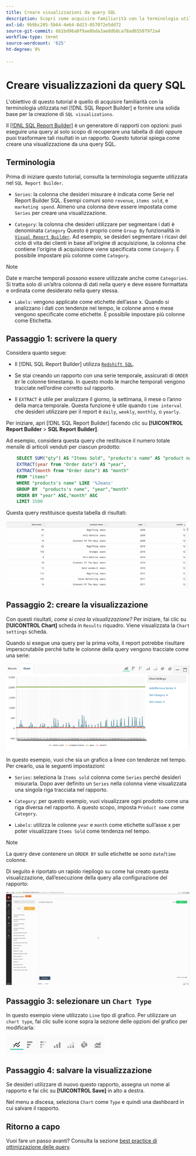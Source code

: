 ```yaml
---
title: Creare visualizzazioni da query SQL
description: Scopri come acquisire familiarità con la terminologia utilizzata nel Report Builder SQL e come fornire una solida base per la creazione di visualizzazioni SQL.
exl-id: 9b9bc205-5b64-4e64-8d23-057072e5dd72
source-git-commit: 6b1bd96a0f9ae8bda3ae8db8ca78ad655079f2a4
workflow-type: tm+mt
source-wordcount: '625'
ht-degree: 0%

---
```


# Creare visualizzazioni da query SQL

L&#39;obiettivo di questo tutorial è quello di acquisire familiarità con la terminologia utilizzata nel [!DNL SQL Report Builder] e fornire una solida base per la creazione di `SQL visualizations`.

Il [[!DNL SQL Report Builder]](../data-analyst/dev-reports/sql-rpt-bldr.md) è un generatore di rapporti con opzioni: puoi eseguire una query al solo scopo di recuperare una tabella di dati oppure puoi trasformare tali risultati in un rapporto. Questo tutorial spiega come creare una visualizzazione da una query SQL.

## Terminologia

Prima di iniziare questo tutorial, consulta la terminologia seguente utilizzata nel `SQL Report Builder`.

- `Series`: la colonna che desideri misurare è indicata come Serie nel Report Builder SQL. Esempi comuni sono `revenue`, `items sold`, e `marketing spend`. Almeno una colonna deve essere impostata come `Series` per creare una visualizzazione.

- `Category`: la colonna che desideri utilizzare per segmentare i dati è denominata `Category` Questo è proprio come `Group By` funzionalità in [`Visual Report Builder`](../data-user/reports/ess-rpt-build-visual.md). Ad esempio, se desideri segmentare i ricavi del ciclo di vita dei clienti in base all&#39;origine di acquisizione, la colonna che contiene l&#39;origine di acquisizione viene specificata come `Category`. È possibile impostare più colonne come `Category`.

>[!NOTE]
>
>Date e marche temporali possono essere utilizzate anche come `Categories`. Si tratta solo di un’altra colonna di dati nella query e deve essere formattata e ordinata come desiderato nella query stessa.

- `Labels`: vengono applicate come etichette dell’asse x. Quando si analizzano i dati con tendenze nel tempo, le colonne anno e mese vengono specificate come etichette. È possibile impostare più colonne come Etichetta.

## Passaggio 1: scrivere la query

Considera quanto segue:

- Il [!DNL SQL Report Builder] utilizza [`Redshift SQL`](https://docs.aws.amazon.com/redshift/latest/dg/c_redshift-and-postgres-sql.html).

- Se stai creando un rapporto con una serie temporale, assicurati di `ORDER BY` le colonne timestamp. In questo modo le marche temporali vengono tracciate nell’ordine corretto sul rapporto.

- Il `EXTRACT` è utile per analizzare il giorno, la settimana, il mese o l’anno della marca temporale. Questa funzione è utile quando `time interval` che desideri utilizzare per il report è `daily`, `weekly`, `monthly`, o `yearly`.

Per iniziare, apri [!DNL SQL Report Builder] facendo clic su **[!UICONTROL Report Builder** > **SQL Report Builder]**.

Ad esempio, considera questa query che restituisce il numero totale mensile di articoli venduti per ciascun prodotto:

```sql
    SELECT SUM("qty") AS "Items Sold", "products's name" AS "product name",
    EXTRACT(year from "Order date") AS "year",
    EXTRACT(month from "Order date") AS "month"
    FROM "items"
    WHERE "products's name" LIKE '%Jeans'
    GROUP BY  "products's name", "year","month"
    ORDER BY "year" ASC,"month" ASC
    LIMIT 3500
```

Questa query restituisce questa tabella di risultati:

![](../assets/SQL_results_table.png)

## Passaggio 2: creare la visualizzazione

Con questi risultati, *come si crea la visualizzazione?* Per iniziare, fai clic su **[!UICONTROL Chart]** scheda in `Results` riquadro. Viene visualizzata la `Chart settings` scheda.

Quando si esegue una query per la prima volta, il report potrebbe risultare imperscrutabile perché tutte le colonne della query vengono tracciate come una serie:

![](../assets/SQL_initial_report_results.png)

In questo esempio, vuoi che sia un grafico a linee con tendenze nel tempo. Per crearlo, usa le seguenti impostazioni:

- `Series`: seleziona la `Items sold` colonna come `Series` perché desideri misurarla. Dopo aver definito un `Series` nella colonna viene visualizzata una singola riga tracciata nel rapporto.

- `Category`: per questo esempio, vuoi visualizzare ogni prodotto come una riga diversa nel rapporto. A questo scopo, imposta `Product name` come `Category`.

- `Labels`: utilizza le colonne `year` e `month` come etichette sull’asse x per poter visualizzare `Items Sold` come tendenza nel tempo.

>[!NOTE]
>
>La query deve contenere un `ORDER BY` sulle etichette se sono `date`/`time` colonne.

Di seguito è riportato un rapido riepilogo su come hai creato questa visualizzazione, dall’esecuzione della query alla configurazione del rapporto:

![](../assets/SQL_report_settings.gif)

## Passaggio 3: selezionare un `Chart Type`

In questo esempio viene utilizzato `Line` tipo di grafico. Per utilizzare un `chart type`, fai clic sulle icone sopra la sezione delle opzioni del grafico per modificarla:

![](../assets/Chart_types.png)

## Passaggio 4: salvare la visualizzazione

Se desideri utilizzare di nuovo questo rapporto, assegna un nome al rapporto e fai clic su **[!UICONTROL Save]** in alto a destra.

Nel menu a discesa, seleziona `Chart` come `Type` e quindi una dashboard in cui salvare il rapporto.

## Ritorno a capo

Vuoi fare un passo avanti? Consulta la sezione [best practice di ottimizzazione delle query](../best-practices/optimizing-your-sql-queries.md).
